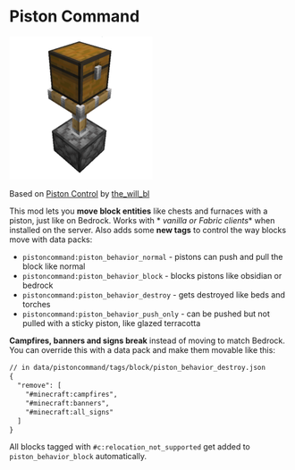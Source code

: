 # Piston Command

![Chest placed on top of an extended piston](./src/main/resources/pistoncommand.png)

Based on [Piston Control](https://www.curseforge.com/minecraft/mc-mods/piston-control)
by [the\_will\_bl](https://www.curseforge.com/members/the_will_bl/projects)

This mod lets you **move block entities** like chests and furnaces with a piston, just like on Bedrock. Works with *
*vanilla or Fabric clients** when installed on the server. Also adds some **new tags** to control the way blocks move
with data packs:

* `pistoncommand:piston_behavior_normal` - pistons can push and pull the block like normal
* `pistoncommand:piston_behavior_block` - blocks pistons like obsidian or bedrock
* `pistoncommand:piston_behavior_destroy` - gets destroyed like beds and torches
* `pistoncommand:piston_behavior_push_only` - can be pushed but not pulled with a sticky piston, like glazed terracotta

**Campfires, banners and signs break** instead of moving to match Bedrock. You can override this with a data pack and
make them movable like this:

```json5
// in data/pistoncommand/tags/block/piston_behavior_destroy.json
{
  "remove": [
    "#minecraft:campfires",
    "#minecraft:banners",
    "#minecraft:all_signs"
  ]
}
```

All blocks tagged with `#c:relocation_not_supported` get added to `piston_behavior_block` automatically.